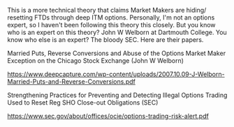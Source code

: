 This is a more technical theory that claims Market Makers are hiding/ resetting FTDs through deep ITM options. Personally, I'm not an options expert, so I haven't been following this theory this closely. But you know who is an expert on this theory? John W Welborn at Dartmouth College. You know who else is an expert? The bloody SEC. Here are their papers.

Married Puts, Reverse Conversions and Abuse of the Options Market Maker Exception on the Chicago Stock Exchange (John W Welborn)

https://www.deepcapture.com/wp-content/uploads/2007.10.09-J-Welborn-Married-Puts-and-Reverse-Conversions.pdf

Strengthening Practices for Preventing and Detecting Illegal Options Trading Used to Reset Reg SHO Close-out Obligations (SEC)

https://www.sec.gov/about/offices/ocie/options-trading-risk-alert.pdf
